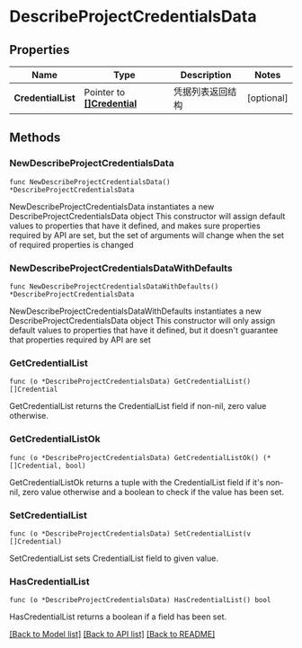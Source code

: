 # DescribeProjectCredentialsData

## Properties

Name | Type | Description | Notes
------------ | ------------- | ------------- | -------------
**CredentialList** | Pointer to [**[]Credential**](Credential.md) | 凭据列表返回结构 | [optional] 

## Methods

### NewDescribeProjectCredentialsData

`func NewDescribeProjectCredentialsData() *DescribeProjectCredentialsData`

NewDescribeProjectCredentialsData instantiates a new DescribeProjectCredentialsData object
This constructor will assign default values to properties that have it defined,
and makes sure properties required by API are set, but the set of arguments
will change when the set of required properties is changed

### NewDescribeProjectCredentialsDataWithDefaults

`func NewDescribeProjectCredentialsDataWithDefaults() *DescribeProjectCredentialsData`

NewDescribeProjectCredentialsDataWithDefaults instantiates a new DescribeProjectCredentialsData object
This constructor will only assign default values to properties that have it defined,
but it doesn't guarantee that properties required by API are set

### GetCredentialList

`func (o *DescribeProjectCredentialsData) GetCredentialList() []Credential`

GetCredentialList returns the CredentialList field if non-nil, zero value otherwise.

### GetCredentialListOk

`func (o *DescribeProjectCredentialsData) GetCredentialListOk() (*[]Credential, bool)`

GetCredentialListOk returns a tuple with the CredentialList field if it's non-nil, zero value otherwise
and a boolean to check if the value has been set.

### SetCredentialList

`func (o *DescribeProjectCredentialsData) SetCredentialList(v []Credential)`

SetCredentialList sets CredentialList field to given value.

### HasCredentialList

`func (o *DescribeProjectCredentialsData) HasCredentialList() bool`

HasCredentialList returns a boolean if a field has been set.


[[Back to Model list]](../README.md#documentation-for-models) [[Back to API list]](../README.md#documentation-for-api-endpoints) [[Back to README]](../README.md)


